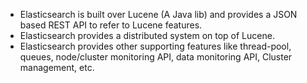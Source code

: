 - Elasticsearch is built over Lucene (A Java lib) and provides a JSON based REST API to refer to Lucene features.
- Elasticsearch provides a distributed system on top of Lucene.
- Elasticsearch provides other supporting features like thread-pool, queues, node/cluster monitoring API, data monitoring API, Cluster management, etc.
